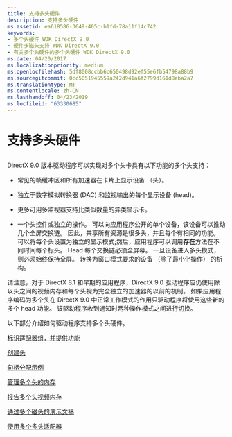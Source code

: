 ```yaml
---
title: 支持多头硬件
description: 支持多头硬件
ms.assetid: ea618586-3649-405c-b1fd-78a11f14c742
keywords:
- 多个头硬件 WDK DirectX 9.0
- 硬件多磁头支持 WDK DirectX 9.0
- 有关多个头硬件的多个头硬件 WDK DirectX 9.0
ms.date: 04/20/2017
ms.localizationpriority: medium
ms.openlocfilehash: 5df8008ccbb6c650498d92ef55e6fb54798a88b9
ms.sourcegitcommit: 0cc5051945559a242d941a6f2799d161d8eba2a7
ms.translationtype: MT
ms.contentlocale: zh-CN
ms.lasthandoff: 04/23/2019
ms.locfileid: "63330685"
---
```

# <a name="supporting-multiple-head-hardware"></a>支持多头硬件


## <span id="ddk_supporting_multiple_head_hardware_gg"></span><span id="DDK_SUPPORTING_MULTIPLE_HEAD_HARDWARE_GG"></span>


DirectX 9.0 版本驱动程序可以实现对多个头卡具有以下功能的多个头支持：

-   常见的帧缓冲区和所有加速器在卡片上显示设备 （头）。

-   独立于数字模拟转换器 (DAC) 和监视输出的每个显示设备 (head)。

-   更多可用多监视器支持比类似数量的异类显示卡。

-   一个头控件或独立的操作。 可以向应用程序公开的单个设备，该设备可以推动几个全屏交换链。 因此，共享所有资源是很多头，并且每个有相同的功能。 可以将每个头设置为独立的显示模式;然后，应用程序可以调用**存在**方法在不同时间每个标头。 Head 每个交换链必须全屏幕。 一旦设备进入多头模式，则必须始终保持全屏。 转换为窗口模式要求的设备 （除了最小化操作） 的析构。

请注意，对于 DirectX 8.1 和早期的应用程序，DirectX 9.0 驱动程序应仍使用除以头之间的视频内存和每个头视为完全独立的加速器的以前的机制。 如果应用程序编码为多个头在 DirectX 9.0 中正常工作模式的作用只驱动程序将使用这些新的多个 head 功能。 该驱动程序收到通知时两种操作模式之间进行切换。

以下部分介绍如何驱动程序支持多个头硬件。

[标识适配器组，并提供功能](identifying-adapter-group-and-providing-capabilities.md)

[创建头](creating-heads.md)

[句柄分配示例](example-of-handle-assignments.md)

[管理多个头的内存](managing-multiple-head-memory.md)

[报告多个头视频内存](reporting-multiple-head-video-memory.md)

[通过多个磁头的演示文稿](presentation-with-multiple-heads.md)

[使用多个多头适配器](using-multiple-multiple-head-adapters.md)

 

 





